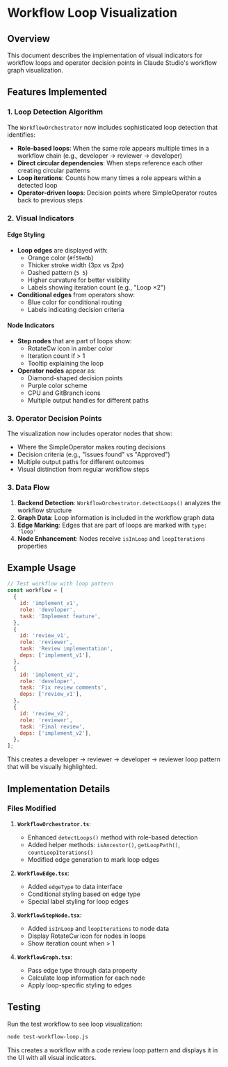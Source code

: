 # Workflow Loop Visualization

## Overview

This document describes the implementation of visual indicators for workflow loops and operator decision points in Claude Studio's workflow graph visualization.

## Features Implemented

### 1. Loop Detection Algorithm

The `WorkflowOrchestrator` now includes sophisticated loop detection that identifies:
- **Role-based loops**: When the same role appears multiple times in a workflow chain (e.g., developer → reviewer → developer)
- **Direct circular dependencies**: When steps reference each other creating circular patterns
- **Loop iterations**: Counts how many times a role appears within a detected loop
- **Operator-driven loops**: Decision points where SimpleOperator routes back to previous steps

### 2. Visual Indicators

#### Edge Styling
- **Loop edges** are displayed with:
  - Orange color (`#f59e0b`)
  - Thicker stroke width (3px vs 2px)
  - Dashed pattern (`5 5`)
  - Higher curvature for better visibility
  - Labels showing iteration count (e.g., "Loop ×2")
- **Conditional edges** from operators show:
  - Blue color for conditional routing
  - Labels indicating decision criteria

#### Node Indicators
- **Step nodes** that are part of loops show:
  - RotateCw icon in amber color
  - Iteration count if > 1
  - Tooltip explaining the loop
- **Operator nodes** appear as:
  - Diamond-shaped decision points
  - Purple color scheme
  - CPU and GitBranch icons
  - Multiple output handles for different paths

### 3. Operator Decision Points

The visualization now includes operator nodes that show:
- Where the SimpleOperator makes routing decisions
- Decision criteria (e.g., "Issues found" vs "Approved")
- Multiple output paths for different outcomes
- Visual distinction from regular workflow steps

### 3. Data Flow

1. **Backend Detection**: `WorkflowOrchestrator.detectLoops()` analyzes the workflow structure
2. **Graph Data**: Loop information is included in the workflow graph data
3. **Edge Marking**: Edges that are part of loops are marked with `type: 'loop'`
4. **Node Enhancement**: Nodes receive `isInLoop` and `loopIterations` properties

## Example Usage

```javascript
// Test workflow with loop pattern
const workflow = [
  {
    id: 'implement_v1',
    role: 'developer',
    task: 'Implement feature',
  },
  {
    id: 'review_v1',
    role: 'reviewer',
    task: 'Review implementation',
    deps: ['implement_v1'],
  },
  {
    id: 'implement_v2',
    role: 'developer',
    task: 'Fix review comments',
    deps: ['review_v1'],
  },
  {
    id: 'review_v2',
    role: 'reviewer',
    task: 'Final review',
    deps: ['implement_v2'],
  },
];
```

This creates a developer → reviewer → developer → reviewer loop pattern that will be visually highlighted.

## Implementation Details

### Files Modified

1. **`WorkflowOrchestrator.ts`**:
   - Enhanced `detectLoops()` method with role-based detection
   - Added helper methods: `isAncestor()`, `getLoopPath()`, `countLoopIterations()`
   - Modified edge generation to mark loop edges

2. **`WorkflowEdge.tsx`**:
   - Added `edgeType` to data interface
   - Conditional styling based on edge type
   - Special label styling for loop edges

3. **`WorkflowStepNode.tsx`**:
   - Added `isInLoop` and `loopIterations` to node data
   - Display RotateCw icon for nodes in loops
   - Show iteration count when > 1

4. **`WorkflowGraph.tsx`**:
   - Pass edge type through data property
   - Calculate loop information for each node
   - Apply loop-specific styling to edges

## Testing

Run the test workflow to see loop visualization:
```bash
node test-workflow-loop.js
```

This creates a workflow with a code review loop pattern and displays it in the UI with all visual indicators.